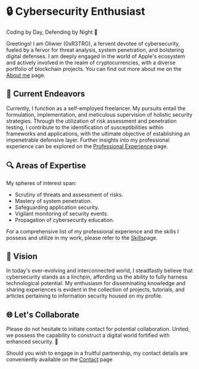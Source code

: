 # 🔒 Cybersecurity Enthusiast
Coding by Day, Defending by Night 🌙

Greetings! I am Oliwier (0xR3TRO), a fervent devotee of cybersecurity, fueled by a fervor for threat analysis, system penetration, and bolstering digital defenses. I am deeply engaged in the world of Apple's ecosystem and actively involved in the realm of cryptocurrencies, with a diverse portfolio of blockchain projects. You can find out more about me on the [About me](ABOUTME.md) page.

## 💼 Current Endeavors
Currently, I function as a self-employed freelancer. My pursuits entail the formulation, implementation, and meticulous supervision of holistic security strategies. Through the utilization of risk assessment and penetration testing, I contribute to the identification of susceptibilities within frameworks and applications, with the ultimate objective of establishing an impenetrable defensive layer. Further insights into my professional experience can be explored on the [Professional Experience](WORK-EXPERIENCE.md) page.

## 🔍 Areas of Expertise
My spheres of interest span:
- Scrutiny of threats and assessment of risks.
- Mastery of system penetration.
- Safeguarding application security.
- Vigilant monitoring of security events.
- Propagation of cybersecurity education.

For a comprehensive list of my professional experience and the skills I possess and utilize in my work, please refer to the [Skills](SKILL.md)page.

## 🚀 Vision
In today's ever-evolving and interconnected world, I steadfastly believe that cybersecurity stands as a linchpin, affording us the ability to fully harness technological potential. My enthusiasm for disseminating knowledge and sharing experiences is evident in the collection of projects, tutorials, and articles pertaining to information security housed on my profile.

## 🌐 Let's Collaborate
Please do not hesitate to initiate contact for potential collaboration. United, we possess the capability to construct a digital world fortified with enhanced security. 💪

Should you wish to engage in a fruitful partnership, my contact details are conveniently available on the [Contact](CONTACT.md) page